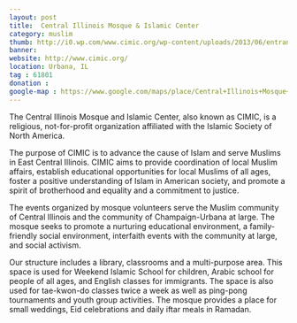 ```yaml
---
layout: post
title: 	Central Illinois Mosque & Islamic Center
category: muslim
thumb: http://i0.wp.com/www.cimic.org/wp-content/uploads/2013/06/entrance.jpg
banner: 
website: http://www.cimic.org/
location: Urbana, IL
tag : 61801
donation : 
google-map : https://www.google.com/maps/place/Central+Illinois+Mosque+%26+Islamic+Center/@40.1118635,-88.2185009,15z/data=!4m2!3m1!1s0x0:0x8df3e226e04aeec0
---
```


The Central Illinois Mosque and Islamic Center, also known as CIMIC, is a religious, not-for-profit organization affiliated with the Islamic Society of North America.

The purpose of CIMIC is to advance the cause of Islam and serve Muslims in East Central Illinois. CIMIC aims to provide coordination of local Muslim affairs, establish educational opportunities for local Muslims of all ages, foster a positive understanding of Islam in American society, and promote a spirit of brotherhood and equality and a commitment to justice.

The events organized by mosque volunteers serve the Muslim community of Central Illinois and the community of Champaign-Urbana at large. The mosque seeks to promote a nurturing educational environment, a family-friendly social environment, interfaith events with the community at large, and social activism.

Our structure includes a library, classrooms and a multi-purpose area. This space is used for Weekend Islamic School for children, Arabic school for people of all ages, and English classes for immigrants. The space is also used for tae-kwon-do classes twice a week as well as ping-pong tournaments and youth group activities. The mosque provides a place for small weddings, Eid celebrations and daily iftar meals in Ramadan.